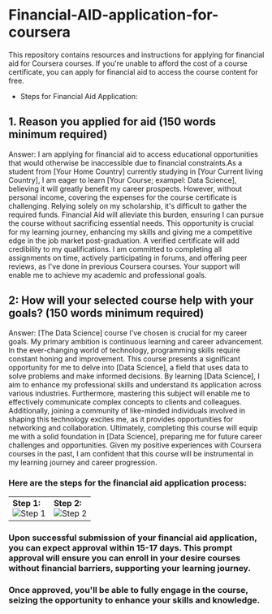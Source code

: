 # Financial-AID-application-for-coursera
This repository contains resources and instructions for applying for financial aid for Coursera courses. If you're unable to afford the cost of a course certificate, you can apply for financial aid to access the course content for free.

* Steps for Financial Aid Application:
## 1. Reason you applied for aid (150 words minimum required) <br>
   Answer: I am applying for financial aid to access educational opportunities that would otherwise be inaccessible due to financial constraints.As a student from [Your Home Country] currently studying in [Your Current living Country], I am eager to learn [Your Course; exampel: Data Science], believing it will greatly benefit my career prospects. However, without personal income, covering the expenses for the course certificate is challenging. Relying solely on my scholarship, it's difficult to gather the required funds. Financial Aid will alleviate this burden, ensuring I can pursue the course without sacrificing essential needs. This opportunity is crucial for my learning journey, enhancing my skills and giving me a competitive edge in the job market post-graduation. A verified certificate will add credibility to my qualifications. I am committed to completing all assignments on time, actively participating in forums, and offering peer reviews, as I've done in previous Coursera courses. Your support will enable me to achieve my academic and professional goals.

## 2: How will your selected course help with your goals? (150 words minimum required) <br>
Answer: [The Data Science] course I've chosen is crucial for my career goals. My primary ambition is continuous learning and career advancement. In the ever-changing world of technology, programming skills require constant honing and improvement. This course presents a significant opportunity for me to delve into [Data Science], a field that uses data to solve problems and make informed decisions. By learning [Data Science], I aim to enhance my professional skills and understand its application across various industries. Furthermore, mastering this subject will enable me to effectively communicate complex concepts to clients and colleagues. Additionally, joining a community of like-minded individuals involved in shaping this technology excites me, as it provides opportunities for networking and collaboration. Ultimately, completing this course will equip me with a solid foundation in [Data Science], preparing me for future career challenges and opportunities. Given my positive experiences with Coursera courses in the past, I am confident that this course will be instrumental in my learning journey and career progression.


### Here are the steps for the financial aid application process:
<table>
  <tr>
    <td>
      <strong>Step 1:</strong><br>
      <img src="https://github.com/AdhikariSagar/Financial-AID-application-for-coursera/assets/49621707/84d47bec-50b9-47a7-bbb3-b34d998cde1f" alt="Step 1">
    </td>
    <td>
      <strong>Step 2:</strong><br>
      <img src="https://github.com/AdhikariSagar/Financial-AID-application-for-coursera/assets/49621707/f3e209e9-41fd-4426-a355-b390a21ad4b8" alt="Step 2">
    </td>
  </tr>
</table>

 

### Upon successful submission of your financial aid application, you can expect approval within 15-17 days. This prompt approval will ensure you can enroll in your desire courses without financial barriers, supporting your learning journey. 
### Once approved, you'll be able to fully engage in the course, seizing the opportunity to enhance your skills and knowledge.
  


